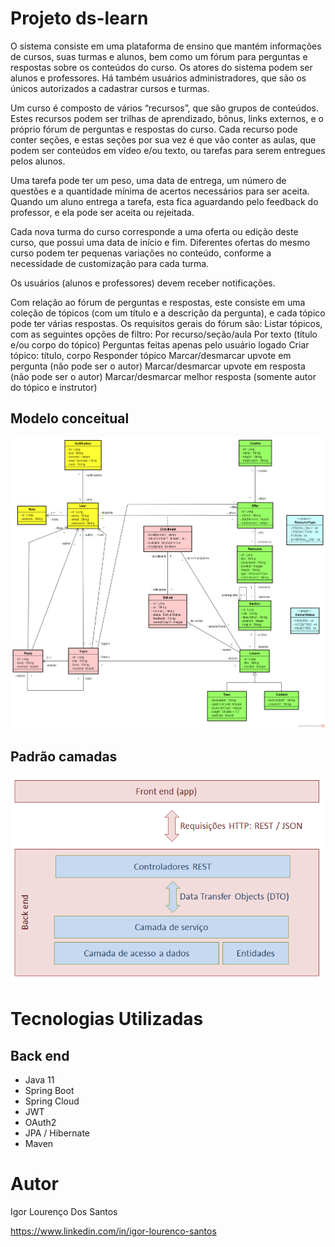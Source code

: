 # Projeto ds-learn

O sistema consiste em uma plataforma de ensino que mantém informações de cursos, suas turmas e alunos, bem como um fórum para perguntas e respostas sobre os conteúdos do curso. Os atores do sistema podem ser alunos e professores. Há também usuários administradores, que são os únicos autorizados a cadastrar cursos e turmas.

Um curso é composto de vários “recursos”, que são grupos de conteúdos. Estes recursos podem ser trilhas de aprendizado, bônus, links externos, e o próprio fórum de perguntas e respostas do curso. Cada recurso pode conter seções, e estas seções por sua vez é que vão conter as aulas, que podem ser conteúdos em vídeo e/ou texto, ou tarefas para serem entregues pelos alunos.

Uma tarefa pode ter um peso, uma data de entrega, um número de questões e a quantidade mínima de acertos necessários para ser aceita. Quando um aluno entrega a tarefa, esta fica aguardando pelo feedback do professor, e ela pode ser aceita ou rejeitada.

Cada nova turma do curso corresponde a uma oferta ou edição deste curso, que possui uma data de início e fim. Diferentes ofertas do mesmo curso podem ter pequenas variações no conteúdo, conforme a necessidade de customização para cada turma.

Os usuários (alunos e professores) devem receber notificações.

Com relação ao fórum de perguntas e respostas, este consiste em uma coleção de tópicos (com um título e a descrição da pergunta), e cada tópico pode ter várias respostas. Os requisitos gerais do fórum são:
Listar tópicos, com as seguintes opções de filtro:
Por recurso/seção/aula
Por texto (título e/ou corpo do tópico)
Perguntas feitas apenas pelo usuário logado
Criar tópico: título, corpo
Responder tópico
Marcar/desmarcar upvote em pergunta (não pode ser o autor)
Marcar/desmarcar upvote em resposta (não pode ser o autor)
Marcar/desmarcar melhor resposta (somente autor do tópico e instrutor)

## Modelo conceitual
![Modelo Conceitual](https://github.com/igor-lourenco/ds-learn/blob/main/assets/images/modelo-conceitual-com-forum.png)

## Padrão camadas
![Padrão camadas](https://github.com/igor-lourenco/projeto-spring-react-vendas/blob/main/frontend/src/assets/img/padrao_camadas.png)

# Tecnologias Utilizadas

## Back end
- Java 11
- Spring Boot
- Spring Cloud
- JWT
- OAuth2
- JPA / Hibernate
- Maven

# Autor

Igor Lourenço Dos Santos

https://www.linkedin.com/in/igor-lourenco-santos

